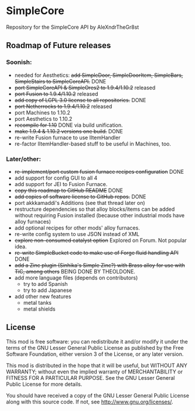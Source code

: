 SimpleCore
==========

Repository for the SimpleCore API by AleXndrTheGr8st


Roadmap of Future releases
--------------------------

### Soonish:

- needed for Aesthetics: ~~add SimpleDoor, SimpleDoorItem, SimpleBars, SimpleStairs to SimpleCoreAPI.~~ DONE
- ~~port SimpleCoreAPI & SimpleOres2 to 1.9.4/1.10.2~~ released
- ~~port Fusion to 1.9.4/1.10.2~~  released
- ~~add copy of LGPL 3.0 license to all repositories.~~ DONE
- ~~port Netherrocks to 1.9.4/1.10.2~~  released
- port Machines to 1.10.2
- port Aesthetics to 1.10.2
- ~~recompile for 1.10~~ DONE via build unification.
- ~~make 1.9.4 & 1.10.2 versions one build.~~ DONE
- re-write Fusion furnace to use IItemHandler
- re-factor IItemHandler-based stuff to be useful in Machines, too.

### Later/other:

- ~~re-implement/port custom fusion furnace recipes configuration~~ DONE
- add support for config GUI to all 4
- add support for JEI to Fusion Furnace.
- ~~copy this roadmap to GitHub README~~ DONE
- ~~add copies of software license to GitHub repos.~~ DONE
- port akkkamaddi's Additions (see that thread later on)
- restructure dependencies so that alloy blocks/items can be added without
requiring Fusion installed (because other industrial mods have alloy furnaces)
- add optional recipes for other mods' alloy furnaces.
- re-write config system to use JSON instead of XML
- ~~explore non-consumed catalyst option~~ Explored on Forum. Not popular idea.
- ~~re-write SimpleBucket code to make use of Forge fluid handling API~~ DONE
- ~~add a Zinc plugin (Sinhika's Simple Zinc?) with Brass alloy for use with
TiC, among others~~ BEING DONE BY THEOLDONE.
- add more language files (depends on contributors)
  + try to add Spanish
  + try to add Japanese
- add other new features
  + metal tanks
  + metal shields

License
-------

This mod is free software: you can redistribute it and/or modify it under the
terms of the GNU Lesser General Public License as published by the Free
Software Foundation, either version 3 of the License, or any later version.

This mod is distributed in the hope that it will be useful, but WITHOUT ANY
WARRANTY; without even the implied warranty of MERCHANTABILITY or FITNESS FOR A
PARTICULAR PURPOSE.  See the GNU Lesser General Public License for more
details.

You should have received a copy of the GNU Lesser General Public License along
with this source code.  If not, see <http://www.gnu.org/licenses/>.
